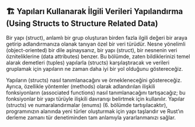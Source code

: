 ## 🏗️ Yapıları Kullanarak İlgili Verileri Yapılandırma (Using Structs to Structure Related Data)

Bir yapı (struct), anlamlı bir grup oluşturan birden fazla ilgili değeri bir araya getirip adlandırmanıza olanak tanıyan özel bir veri türüdür. Nesne yönelimli (object-oriented) bir dile aşinaysanız, bir yapı (struct), bir nesnenin veri özniteliklerine (data attributes) benzer. Bu bölümde, zaten bildiklerinizi temel alarak demetleri (tuples) yapılarla (structs) karşılaştıracak ve verileri gruplamak için yapıların ne zaman daha iyi bir yol olduğunu göstereceğiz.

Yapıların (structs) nasıl tanımlanacağını ve örnekleneceğini göstereceğiz. Ayrıca, özellikle yöntemler (methods) olarak adlandırılan ilişkili fonksiyonların (associated functions) nasıl tanımlanacağını tartışacağız; bu fonksiyonlar bir yapı türüyle ilişkili davranışı belirtmek için kullanılır. Yapılar (structs) ve numaralandırmalar (enums) (6. bölümde tartışılacaktır), programınızın alanında yeni türler oluşturmak için yapı taşlarıdır ve Rust’ın derleme zamanı tür denetiminden tam anlamıyla yararlanmanızı sağlar.
